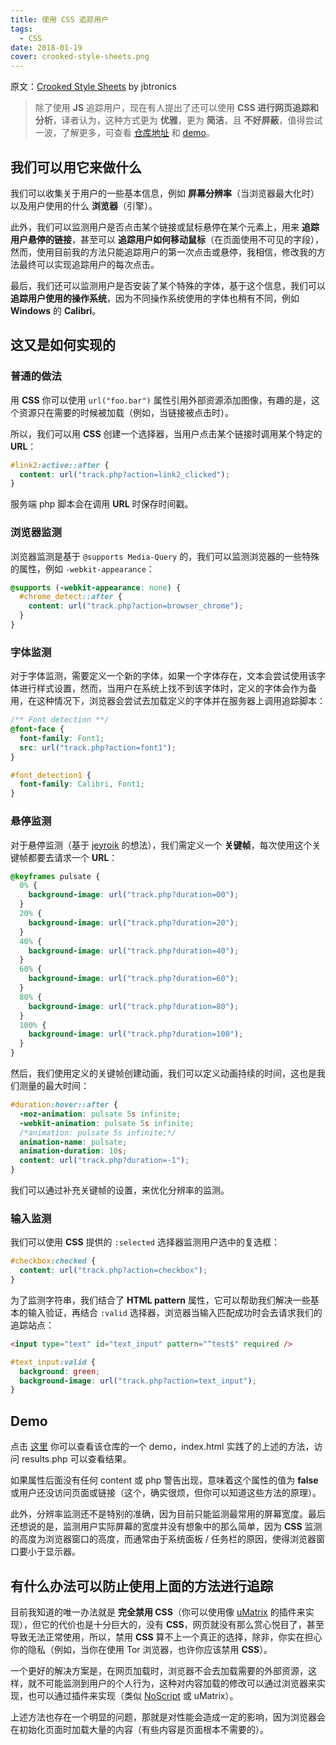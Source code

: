 ```yaml
---
title: 使用 CSS 追踪用户
tags:
  - CSS
date: 2018-01-19
cover: crooked-style-sheets.png
---
```


原文：[Crooked Style Sheets](https://github.com/jbtronics/CrookedStyleSheets) by jbtronics

> 除了使用 **JS** 追踪用户，现在有人提出了还可以使用 **CSS 进行网页追踪和分析**，译者认为，这种方式更为 **优雅**，更为 **简洁**，且 **不好屏蔽**，值得尝试一波，了解更多，可查看 [仓库地址](https://github.com/jbtronics/CrookedStyleSheets) 和 [demo](http://crookedss.bplaced.net/)。

## 我们可以用它来做什么

我们可以收集关于用户的一些基本信息，例如 **屏幕分辨率**（当浏览器最大化时）以及用户使用的什么 **浏览器**（引擎）。

此外，我们可以监测用户是否点击某个链接或鼠标悬停在某个元素上，用来 **追踪用户悬停的链接**，甚至可以 **追踪用户如何移动鼠标**（在页面使用不可见的字段），然而，使用目前我的方法只能追踪用户的第一次点击或悬停，我相信，修改我的方法最终可以实现追踪用户的每次点击。

最后，我们还可以监测用户是否安装了某个特殊的字体，基于这个信息，我们可以 **追踪用户使用的操作系统**，因为不同操作系统使用的字体也稍有不同，例如 **Windows** 的 **Calibri**。

## 这又是如何实现的

### 普通的做法

用 **CSS** 你可以使用 `url("foo.bar")` 属性引用外部资源添加图像，有趣的是，这个资源只在需要的时候被加载（例如，当链接被点击时）。

所以，我们可以用 **CSS** 创建一个选择器，当用户点击某个链接时调用某个特定的 **URL**：

```css
#link2:active::after {
  content: url("track.php?action=link2_clicked");
}
```

服务端 php 脚本会在调用 **URL** 时保存时间戳。

### 浏览器监测

浏览器监测是基于 `@supports Media-Query` 的，我们可以监测浏览器的一些特殊的属性，例如 `-webkit-appearance`：

```css
@supports (-webkit-appearance: none) {
  #chrome_detect::after {
    content: url("track.php?action=browser_chrome");
  }
}
```

### 字体监测

对于字体监测，需要定义一个新的字体，如果一个字体存在，文本会尝试使用该字体进行样式设置，然而，当用户在系统上找不到该字体时，定义的字体会作为备用，在这种情况下，浏览器会尝试去加载定义的字体并在服务器上调用追踪脚本：

```css
/** Font detection **/
@font-face {
  font-family: Font1;
  src: url("track.php?action=font1");
}

#font_detection1 {
  font-family: Calibri, Font1;
}
```

### 悬停监测

对于悬停监测（基于 [jeyroik](https://github.com/jeyroik) 的想法），我们需定义一个 **关键帧**，每次使用这个关键帧都要去请求一个 **URL**：

```css
@keyframes pulsate {
  0% {
    background-image: url("track.php?duration=00");
  }
  20% {
    background-image: url("track.php?duration=20");
  }
  40% {
    background-image: url("track.php?duration=40");
  }
  60% {
    background-image: url("track.php?duration=60");
  }
  80% {
    background-image: url("track.php?duration=80");
  }
  100% {
    background-image: url("track.php?duration=100");
  }
}
```

然后，我们使用定义的关键帧创建动画，我们可以定义动画持续的时间，这也是我们测量的最大时间：

```css
#duration:hover::after {
  -moz-animation: pulsate 5s infinite;
  -webkit-animation: pulsate 5s infinite;
  /*animation: pulsate 5s infinite;*/
  animation-name: pulsate;
  animation-duration: 10s;
  content: url("track.php?duration=-1");
}
```

我们可以通过补充关键帧的设置，来优化分辨率的监测。

### 输入监测

我们可以使用 **CSS** 提供的 `:selected` 选择器监测用户选中的复选框：

```css
#checkbox:checked {
  content: url("track.php?action=checkbox");
}
```

为了监测字符串，我们结合了 **HTML pattern** 属性，它可以帮助我们解决一些基本的输入验证，再结合 `:valid` 选择器，浏览器当输入匹配成功时会去请求我们的追踪站点：

```html
<input type="text" id="text_input" pattern="^test$" required />
```

```css
#text_input:valid {
  background: green;
  background-image: url("track.php?action=text_input");
}
```

## Demo

点击 [这里](http://crookedss.bplaced.net/) 你可以查看该仓库的一个 demo，index.html 实践了的上述的方法，访问 results.php 可以查看结果。

如果属性后面没有任何 content 或 php 警告出现，意味着这个属性的值为 **false** 或用户还没访问页面或链接（这个，确实很烦，但你可以知道这些方法的原理）。

此外，分辨率监测还不是特别的准确，因为目前只能监测最常用的屏幕宽度。最后还想说的是，监测用户实际屏幕的宽度并没有想象中的那么简单，因为 **CSS** 监测的高度为浏览器窗口的高度，而通常由于系统面板 / 任务栏的原因，使得浏览器窗口要小于显示器。

## 有什么办法可以防止使用上面的方法进行追踪

目前我知道的唯一办法就是 **完全禁用 CSS**（你可以使用像 [uMatrix](https://github.com/gorhill/uMatrix) 的插件来实现），但它的代价也是十分巨大的，没有 **CSS**，网页就没有那么赏心悦目了，甚至导致无法正常使用，所以，禁用 **CSS** 算不上一个真正的选择，除非，你实在担心你的隐私（例如，当你在使用 Tor 浏览器，也许你应该禁用 **CSS**）。

一个更好的解决方案是，在网页加载时，浏览器不会去加载需要的外部资源，这样，就不可能监测到用户的个人行为，这种对内容加载的修改可以通过浏览器来实现，也可以通过插件来实现（类似 [NoScript](https://noscript.net/) 或 uMatrix）。

上述方法也存在一个明显的问题，那就是对性能会造成一定的影响，因为浏览器会在初始化页面时加载大量的内容（有些内容是页面根本不需要的）。
